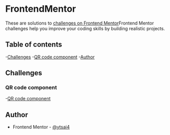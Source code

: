 # FrontendMentor

These are solutions to [challenges on Frontend Mentor](https://www.frontendmentor.io/challenges)Frontend Mentor challenges help you improve your coding skills by building realistic projects.

## Table of contents

-[Challenges](#challenges)
  -[QR code component](#qr-code-component)
-[Author](#author)

## Challenges

### QR code component
-[QR code component](https://github.com/ytsai4/FrontendMentor/tree/master/qr-code-component-main)

## Author

- Frontend Mentor - [@ytsai4](https://www.frontendmentor.io/profile/ytsai4)
